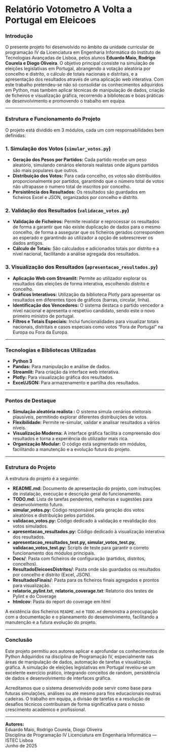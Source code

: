 # Relatório Votometro A Volta a Portugal em Eleicoes

### Introdução

O presente projeto foi desenvolvido no âmbito da unidade curricular de programação IV da Licenciatura em Engenharia Informática do Instituto de Tecnologias Avançadas de Lisboa, pelos alunos **Eduardo Maio, Rodrigo Courela e Diogo Oliveira**. O objetivo principal consiste na simulação de eleições legislativas em Portugal, abrangendo a votação aleatória por concelho e distrito, o cálculo de totais nacionais e distritais, e a apresentação dos resultados através de uma aplicação web interativa.
Com este trabalho pretendeu-se não só consolidar os conhecimentos adquiridos em Python, mas também aplicar técnicas de manipulação de dados, criação de ficheiros e visualização gráfica, recorrendo a bibliotecas e boas práticas de desenvolvimento e promovendo o trabalho em equipa.

---

### Estrutura e Funcionamento do Projeto

O projeto está dividido em 3 módulos, cada um com responsabilidades bem definidas:

### 1. Simulação dos Votos (`simular_votos.py`)

- **Geração dos Pesos por Partidos:** Cada partido recebe um peso aleatório, simulando cenários eleitorais realistas onde alguns partidos são mais populares que outros.
- **Distribuição dos Votos:** Para cada concelho, os votos são distribuídos proporcionalmente por partidos, garantindo que o número total de votos não ultrapasse o numero total de inscritos por concelho.
- **Persistência dos Resultados:** Os resultados são guardados em ficheiros Excel e JSON, organizados por concelho e distrito.

### 2. Validação dos Resultados (`validacao_votos.py`)

- **Validação de Ficheiros:** Permite revalidar e reprocessar os resultados de forma a garantir que não existe duplicação de dados para o mesmo concelho, de forma a assegurar que os ficheiros gerados correspondem ao esperado e garantindo ao utilizador a opção de sobrescrever os dados antigos.
- **Cálculo de Totais:** São calculados e adicionados totais por distrito e a nível nacional, facilitando a análise agregada dos resultados.


### 3. Visualização dos Resultados (`apresentacao_resultados.py`)

- **Aplicação Web com Streamlit:** Permite ao utilizador explorar os resultados das eleições de forma interativa, escolhendo distrito e concelho.
- **Gráficos Interativos:** Utilização da biblioteca Plotly para apresentar os resultados em diferentes tipos de gráficos (barras, circular, linha).
- **Identificação dos Vencedores:** O sistema destaca o partido vencedor a nível nacional e apresenta o respetivo candidato, sendo este o novo primeiro ministro de portugal.
- **Filtros e Totais Especiais:** Inclui funcionalidades para visualizar totais nacionais, distritais e casos especiais como votos “Fora de Portugal” na Europa ou Fora da Europa.

---

### Tecnologias e Bibliotecas Utilizadas

- **Python 3**
- **Pandas:** Para manipulação e análise de dados.
- **Streamlit:** Para criação da interface web interativa.
- **Plotly:** Para visualização gráfica dos resultados.
- **Excel/JSON:** Para armazenamento e partilha dos resultados.

---

### Pontos de Destaque

- **Simulação aleatória realista :** O sistema simula cenários eleitorais plausíveis, permitindo explorar diferentes distribuições de votos.
- **Flexibilidade:** Permite re-simular, validar e analisar resultados a vários níveis.
- **Visualização Moderna:** A interface gráfica facilita a compreensão dos resultados e torna a experiência do utilizador mais rica.
- **Organização Modular:** O código está segmentado em módulos, facilitando a manutenção e a evolução futura do projeto.

---

### Estrutura do Projeto

A estrutura do projeto é a seguinte:

- **README.md:** Documento de apresentação do projeto, com instruções de instalação, execução e descrição geral do funcionamento.
- **TODO.md:** Lista de tarefas pendentes, melhorias e sugestões para desenvolvimento futuro.
- **simular_votos.py:** Código responsável pela geração dos votos aleatórios e distribuição pelos partidos.
- **validacao_votos.py:** Código dedicado à validação e revalidação dos votos simulados.
- **apresentacao_resultados.py:** Código dedicado à visualização interativa dos resultados.
- **apresentacao_resultados_test.py, simular_votos_test.py, validacao_votos_test.py:** Scripts de teste para garantir o correto funcionamento dos módulos principais.
- **Docs/**: Pasta com ficheiros de configuração (partidos, distritos, concelhos).
- **ResultadoEleicoesDistritos/**: Pasta onde são guardados os resultados por concelho e distrito (Excel, JSON).
- **ResultadosFinais/**: Pasta para os ficheiros finais agregados e prontos para visualização.
- **relatorio_pylint.txt**, **relatorio_coverage.txt**:  Relatorio dos testes de Pylint e do Coverage
- **htmlcov**: Pasta do report do coverage em html   

A existência dos ficheiros `README.md` e `TODO.md` demonstra a preocupação com a documentação e o planeamento do desenvolvimento, facilitando a manutenção e a futura evolução do projeto.

---

### Conclusão

Este projeto permitiu aos autores aplicar e aprofundar os conhecimentos de Python Adquiridos na disciplina de Programação IV, especialmente nas áreas de manipulação de dados, automação de tarefas e visualização gráfica. A simulação de eleições legislativas em Portugal revelou-se um excelente exercício prático, integrando conceitos de random, persistência de dados e desenvolvimento de interfaces gráfica.

Acreditamos que o sistema desenvolvido pode servir como base para futuras simulações, análises ou até mesmo para fins educacionais noutras cadeiras.
O trabalho em equipa, a divisão de tarefas e a resolução de desafios técnicos contribuíram de forma significativa para o nosso crescimento académico e profissional.

---

**Autores:**  
Eduardo Maio, Rodrigo Courela, Diogo Oliveira  
Disciplina de Programação IV 
Licenciatura em Engenharia Informática — ISTEC Lisboa  
Junho de 2025
